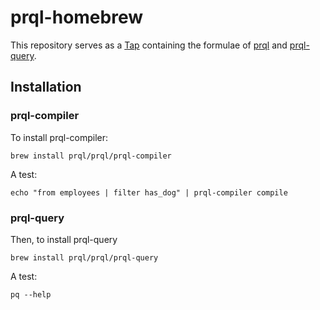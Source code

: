# prql-homebrew

This repository serves as a [Tap](https://docs.brew.sh/Taps) containing the formulae of
[prql](https://github.com/prql/prql) and [prql-query](https://github.com/prql/prql-query).

## Installation

### prql-compiler

To install prql-compiler:

    brew install prql/prql/prql-compiler

A test:

    echo "from employees | filter has_dog" | prql-compiler compile

### prql-query

Then, to install prql-query

    brew install prql/prql/prql-query

A test:

    pq --help
